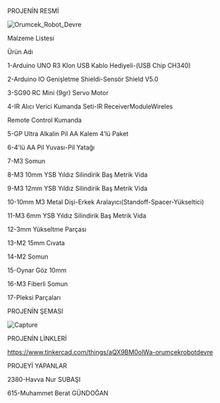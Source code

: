 PROJENİN RESMİ

![Orumcek_Robot_Devre](https://github.com/beratgundoganq/beratgndgn/assets/135272730/b834da14-912b-445d-a2b8-c4628f250ec7)


Malzeme Listesi


Ürün Adı                                                                                                         

1-Arduino UNO R3 Klon USB Kablo Hediyeli-(USB Chip CH340)   

2-Arduino IO Genişletme Shieldi-Sensör Shield V5.0

3-SG90 RC Mini (9gr) Servo Motor  

4-IR Alıcı Verici Kumanda Seti-IR ReceiverModuleWireles  

Remote Control Kumanda

5-GP Ultra Alkalin Pil AA Kalem 4’lü Paket       

6-4'lü AA Pil Yuvası-Pil Yatağı     

7-M3 Somun  

8-M3 10mm YSB Yıldız Silindirik Baş Metrik Vida  

9-M3 12mm YSB Yıldız Silindirik Baş Metrik Vida    

10-10mm M3 Metal Dişi-Erkek Aralayıcı(Standoff-Spacer-Yükseltici) 

11-M3 6mm YSB Yıldız Silindirik Baş Metrik Vida   

12-3mm Yükseltme Parçası           

13-M2 15mm Cıvata  

14-M2 Somun     

15-Oynar Göz 10mm    

16-M3 Fiberli Somun      

17-Pleksi Parçaları                                                                                                   


PROJENİN ŞEMASI

![Capture](https://github.com/beratgundoganq/beratgndgn/assets/135272730/7638c8c6-174c-465c-96b0-54631149bde5)


PROJENİN LİNKLERİ

https://www.tinkercad.com/things/aQX9BM0olWa-orumcekrobotdevre



PROJEYİ YAPANLAR

2380-Havva Nur SUBAŞI

615-Muhammet Berat GÜNDOĞAN
